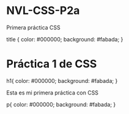 # NVL-CSS-P2a
Primera práctica CSS
<html>
  <head>
    <meta charset = "utf - 8">
    <title> Curso UX/UI </title>
     title {
     color: #000000;
     background: #fabada;
     }
    <link ref = "stylesheet" href = style.css">
  <head>
  <body>
    <h1> Práctica 1 de CSS </h1>
     h1{
     color: #000000;
     background: #fabada;
     }
     <p> Esta es mi primera práctica con CSS </p>
     p{
     color: #000000;                                         
     background: #fabada;
     }
 </body>
<html>                                           
